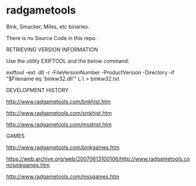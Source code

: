 # radgametools
Bink, Smacker, Miles, etc binaries. 

There is no Source Code in this repo.

RETRIEVING VERSION INFORMATION

Use the utility EXIFTOOL and the below command:

exiftool -ext .dll -r -FileVersionNumber -ProductVersion -Directory -if "$Filename eq 'binkw32.dll'" L:\ > binkw32.txt

DEVELOPMENT HISTORY

http://www.radgametools.com/bnkhist.htm

http://www.radgametools.com/smkhist.htm

http://www.radgametools.com/msshist.htm

GAMES

http://www.radgametools.com/binkgames.htm

https://web.archive.org/web/20070613100106/http://www.radgametools.com/smkgames.htm

http://www.radgametools.com/mssgames.htm
